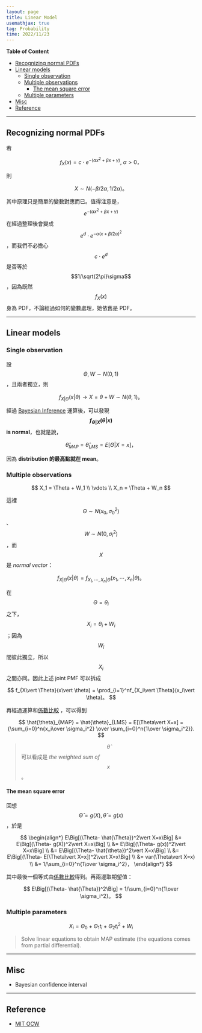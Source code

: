 ```yaml
---
layout: page
title: Linear Model
usemathjax: true
tag: Probability
time: 2022/11/23
---
```


**Table of Content**
- [Recognizing normal PDFs](#recognizing-normal-pdfs)
- [Linear models](#linear-models)
  - [Single observation](#single-observation)
  - [Multiple observations](#multiple-observations)
    - [The mean square error](#the-mean-square-error)
  - [Multiple parameters](#multiple-parameters)
- [Misc](#misc)
- [Reference](#reference)

---

## Recognizing normal PDFs

若

$$
f_X(x) = c\cdot e^{-(\alpha x^2+\beta x+\gamma)},\ \alpha>0，
$$

則 

$$
X\sim N(-\beta/2\alpha, 1/2\alpha)。
$$

其中原理只是簡單的變數對應而已。值得注意是，$$e^{-(\alpha x^2+\beta x+\gamma)}$$ 在經過整理後會變成 $$e^d\cdot e^{-\alpha(x+\beta/2\alpha)^2}$$，而我們不必擔心 $$c\cdot e^d$$ 是否等於 $$1/\sqrt{2\pi}\sigma$$，因為既然 $$f_X(x)$$ 身為 PDF，不論經過如何的變數處理，她依舊是 PDF。

---

## Linear models
### Single observation

設 $$\Theta, W\sim N(0,1)$$，且兩者獨立，則

$$
f_{X\vert\Theta}(x\vert \theta) \rightarrow X = \theta + W \sim N(\theta, 1)。
$$

經過 [Bayesian Inference](../9-Bayesian-infer) 運算後，可以發現 **$$f_{\Theta\vert X}(\theta\vert x)$$ is normal**，也就是說，

$$
\hat{\theta}_{MAP} = \hat{\theta}_{LMS} = E[\Theta\vert X=x]，
$$

因為 **distribution 的最高點就在 mean**。

### Multiple observations

$$
X_1 = \Theta + W_1 \\
\vdots \\
X_n = \Theta + W_n
$$

這裡 $$\Theta \sim N(x_0, \sigma_0^2)$$、$$W \sim N(0, \sigma_i^2)$$，而 $$X$$ 是 *normal vector*：

$$
f_{X\vert \Theta}(x\vert \theta) = f_{X_1,\cdots,X_n\vert \Theta}(x_1,\cdots,x_n\vert \theta)。
$$

在 $$\Theta=\theta_i$$ 之下，$$X_i=\theta_i + W_i$$；因為 $$W_i$$ 間彼此獨立，所以 $$X_i$$ 之間亦同。因此上述 joint PMF 可以拆成

$$
f_{X\vert \Theta}(x\vert \theta) = \prod_{i=1}^nf_{X_i\vert \Theta}(x_i\vert \theta)。
$$

再經過運算和[係數比較](#recognizing-normal-pdfs) ，可以得到

$$
\hat{\theta}_{MAP} = \hat{\theta}_{LMS} = E[\Theta\vert X=x] = {\sum_{i=0}^n{x_i\over \sigma_i^2} \over \sum_{i=0}^n{1\over \sigma_i^2}}.
$$

> $$\hat{\theta}$$ 可以看成是 *the weighted sum of $$x$$*。

#### The mean square error

回想 $$\hat{\Theta}=g(X), \hat{\theta} = g(x)$$，於是

$$
\begin{align*}
E\Big[(\Theta- \hat{\Theta})^2\vert X=x\Big] &= E\Big[(\Theta- g(X))^2\vert X=x\Big] \\
&= E\Big[(\Theta- g(x))^2\vert X=x\Big] \\
&= E\Big[(\Theta- \hat{\theta})^2\vert X=x\Big] \\
&= E\Big[(\Theta- E[\Theta\vert X=x])^2\vert X=x\Big] \\
&= var(\Theta\vert X=x) \\
&= 1/\sum_{i=0}^n{1\over \sigma_i^2}，
\end{align*}
$$

其中最後一個等式由[係數比較](#recognizing-normal-pdfs)得到。再兩邊取期望值：

$$
E\Big[(\Theta- \hat{\Theta})^2\Big] = 1/\sum_{i=0}^n{1\over \sigma_i^2}。
$$

### Multiple parameters

$$
X_i = \Theta_0 + \Theta_1t_i + \Theta_2t_i^2 + W_i
$$

> Solve linear equations to obtain MAP estimate (the equations comes from partial differential).

---

## Misc

- Bayesian confidence interval

---

## Reference
- [MIT OCW](https://ocw.mit.edu/courses/res-6-012-introduction-to-probability-spring-2018/pages/part-ii-inference-limit-theorems/)
